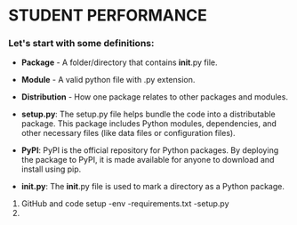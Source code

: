# STUDENT PERFORMANCE

### Let's start with some definitions:
- **Package** - A folder/directory that contains __init__.py file. 
- **Module** - A valid python file with .py extension. 
- **Distribution** - How one package relates to other packages and modules.

- **setup.py**: The setup.py file helps bundle the code into a distributable package. This package includes Python modules, dependencies, and other necessary files (like data files or configuration files).
- **PyPI**: PyPI is the official repository for Python packages. By deploying the package to PyPI, it is made available for anyone to download and install using pip.
- **__init__.py**: The __init__.py file is used to mark a directory as a Python package.

1. GitHub and code setup
	-env
	-requirements.txt
	-setup.py
2. 